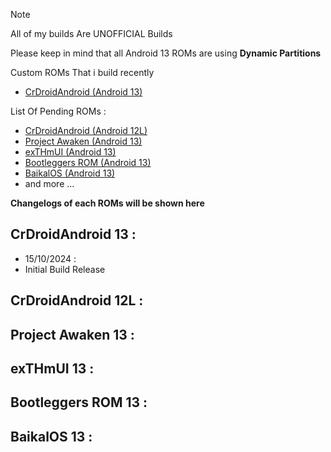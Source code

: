 > [!NOTE]  
> All of my builds Are UNOFFICIAL Builds
>
> Please keep in mind that all Android 13 ROMs are using **Dynamic Partitions**

Custom ROMs That i build recently
- [CrDroidAndroid (Android 13)](https://github.com/imnathanzero/nath/releases/tag/crot-1)

List Of Pending ROMs :
- [CrDroidAndroid (Android 12L)](https://github.com/crdroidandroid/android/tree/12.1)
- [Project Awaken (Android 13)](https://github.com/Project-Awaken/android_manifest/tree/triton)
- [exTHmUI (Android 13)](https://github.com/exTHmUI/android)
- [Bootleggers ROM (Android 13)](https://github.com/BootleggersROM/manifest)
- [BaikalOS (Android 13)](https://github.com/baikalos/android)
- and more ...

**Changelogs of each ROMs will be shown here**

CrDroidAndroid 13 :
-
- 15/10/2024 :
- Initial Build Release

CrDroidAndroid 12L :
-

Project Awaken 13 :
-

exTHmUI 13 :
-

Bootleggers ROM 13 :
-

BaikalOS 13 :
-

